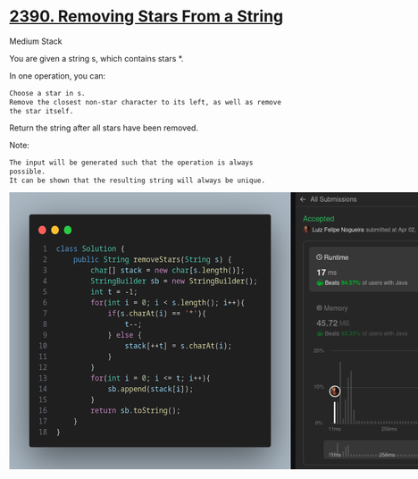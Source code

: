 # [2390. Removing Stars From a String](https://leetcode.com/problems/removing-stars-from-a-string/)

Medium Stack

You are given a string s, which contains stars *.

In one operation, you can:

    Choose a star in s.
    Remove the closest non-star character to its left, as well as remove the star itself.

Return the string after all stars have been removed.

Note:

    The input will be generated such that the operation is always possible.
    It can be shown that the resulting string will always be unique.
<div style="display: flex;">
    <img src="image.png" alt="result" title="result" />
    <img src="result.png" alt="result" title="result" />
</div>